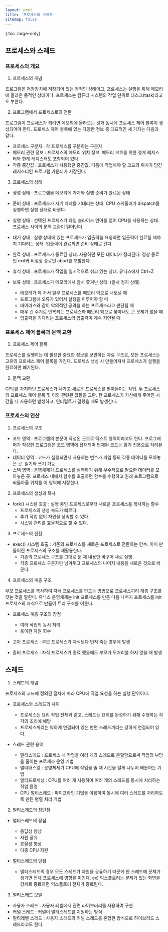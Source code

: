 ```yaml
---
layout: post
title: '프로세스와 스레드'
sitemap: false
---
```


{:toc .large-only}

## 프로세스와 스레드

### 프로세스의 개요

1. 프로세스의 개념

프로그램은 저장장치에 저장되어 있는 정적인 상태이고, 프로세스는 실행을 위해 메모리에 올라온 동적인 상태이다.
프로세스는 컴퓨터 시스템의 작업 단위로 태스크(task)라고도 부른다.

2. 프로그램에서 프로세스로의 전환

프로그램이 프로세스가 되려면 메모리에 올라오는 것과 동시에 프로세스 제어 블록이 생성되어야 한다.
프로세스 제어 블록에 있는 다양한 정보 중 대표적인 세 가지는 다음과 같다.

- 프로세스 구분자 : 각 프로세스를 구분하는 구분자
- 메모리 관련 정보 : 프로세스의 메모리 위치 정보. 메모리 보호를 위한 경게 레지스터와 한계 레지스터도 포함되어 있다.
- 각종 중간값 : 프로세스가 사용했던 중간값. 다음에 작업해야 할 코드의 위치가 담긴 레지스터인 프로그램 카운터가 저장된다.

3. 프로세스의 상태

- 생성 상태 : 프로그램을 메모리에 가져와 실행 준비가 완료된 상태
- 준비 상태 : 프로세스가 자기 차례를 기대리는 상태. CPU 스케줄러가 dispatch를 실행하면 실행 상태로 바뀐다.
- 실행 상태 : 선택된 프로세스가 타임 슬라이스 언어를 얻어 CPU를 사용하는 상태. 프로세스 사이의 문맥 교환이 일어난다.
- 대기 상태 : 실행 상태에 있는 프로세스가 입출력을 요청하면 입출력이 완료될 때까지 기다리는 상태. 입출력이 완료되면 준비 상태로 간다.
- 완료 상태 : 프로세스가 종료된 상태. 사용하던 모든 데이터가 정리된다. 정상 종료인 exit와 비정상 종료인 abort를 포함한다.

- 휴식 상태 : 프로세스가 작업을 일시적으로 쉬고 있는 상태. 유닉스에서 Ctrl+Z
- 보류 상태 : 프로세스가 메모리에서 잠시 쫓겨난 상태. (일시 정지 상태)
    - 메모리가 꽉 차서 일부 프로세스를 메모리 밖으로 내보낼 때
    - 프로그램에 오류가 있어서 실행을 미루어야 할 때
    - 바이러스와 같이 악의적인 공격을 하는 프로세스라고 판단될 때
    - 매우 긴 주기로 반복되는 프로세스라 메모리 밖으로 쫓아내도 큰 문제가 없을 때
    - 입출력을 기다리는 프로세스의 입출력이 계속 지연될 때

### 프로세스 제어 블록과 문맥 교환

1. 프로세스 제어 블록

프로세스를 실행하는 데 필요한 중요한 정보를 보관하는 자료 구조로, 모든 프로세스는 고유의 프로세스 제어 블록을 가진다.
프로세스 생성 시 만들어져서 프로세스가 실행을 완료하면 폐기된다.

2. 문맥 교환

CPU를 차지하던 프로세스가 나가고 새로운 프로세스를 받아들이는 작업.
두 프로세스의 프로세스 제어 블록 및 이와 관련된 값들을 교환.
한 프로세스가 자신에게 주어진 시간을 다 사용하면 발생하고, 인터럽트가 걸렸을 때도 발생한다.

### 프로세스의 연산

1. 프로세스의 구조

- 코드 영역 : 프로그램의 본문이 작성된 곳으로 텍스트 영역이라고도 한다.
프로그래머가 작성한 프로그램은 코드 영역에 탑재되며 탑재된 코드는 읽기 전용으로 처리된다.
- 데이터 영역 : 코드가 실행되면서 사용하는 변수가 파일 등의 각종 데이터를 모아놓은 곳. 읽기와 쓰기 가능
- 스택 영역 : 운영체제가 프로세스를 실행하기 위해 부수적으로 필요한 데이터를 모아놓은 곳.
프로세스 내에서 함수를 호출하면 함수를 수행하고 원래 프로그램으로 되돌아올 위치를 이 영역에 저장한다.

2. 프로세스의 생성과 복사

- fork() 시스템 호출 : 실행 중인 프로세스로부터 새로운 프로세스를 복사하는 함수
    - 프로세스의 생성 속도가 빠르다.
    - 추가 작업 없이 자원을 상속할 수 있다.
    - 시스템 관리를 효율적으로 할 수 있다.

3. 프로세스의 전환

- exec() 시스템 호출 : 기존의 프로세스를 새로운 프로세스로 전환하는 함수. 이미 만들어진 프로세스의 구조를 재활용한다.
    - 기존의 프로세스 구조를 그대로 둔 채 내용만 바꾸어 새로 실행
    - 각종 프로세스 구분자만 남겨두고 프로세스의 나머지 내용을 새로운 것으로 바꾼다.

4. 프로세스의 계층 구조

부모 프로세스를 복사하여 자식 프로세스를 만드는 방법으로 프로세스끼리 계층 구조를 갖는 것을 말한다.
유닉스 운영체제는 init 프로세스를 만든 다음 나머지 프로세스를 init 프로세스의 자식으로 만들어 트리 구조를 이룬다.

- 프로세스 계층 구조의 장점
    - 여러 작업의 동시 처리
    - 용이한 자원 회수

- 고아 프로세스 : 부모 프로세스가 자식보다 먼저 죽는 경우에 발생
- 좀비 프로세스 : 자식 프로세스가 종료 했음에도 부모가 뒤처리를 하지 않을 때 발생

## 스레드

1. 스레드의 개념

프로세스의 코드에 정의된 절차에 따라 CPU에 작업 요청을 하는 실행 단위이다.

- 프로세스와 스레드의 차이
    - 프로세스는 요리 작업 전체와 같고, 스레드는 요리를 완성하기 위해 수행하는 각각의 조리에 해당
    - 프로세스끼리는 약하게 연결되어 있는 반면 스레드끼리는 강하게 연결되어 있다.

- 스레드 관련 용어
    - 멀티스레드 : 프로세스 내 작업을 여러 개의 스레드로 분할함으로써 작업의 부담을 줄이는 프로세스 운영 기법
    - 멀티태스킹 : 운영체제가 CPU에 작업을 줄 때 시간을 잘게 나누어 배분하는 기법
    - 멀티프로세싱 : CPU를 여러 개 사용하여 여러 개의 스레드를 동시에 처리하는 작업 환경
    - CPU 멀티스레드 : 파이프라인 기법을 이용하여 동시에 여러 스레드를 처리하도록 만든 병렬 처리 기법

2. 멀티스레드의 장단점

- 멀티스레드의 장점
    - 응답성 향상
    - 자원 공유
    - 효율성 향상
    - 다중 CPU 지원

- 멀티스레드의 단점
    - 멀티스레드의 경우 모든 스레드가 자원을 공유하기 때문에 한 스레드에 문제가 생기면 전체 프로세스에 영향을 미친다. ex) 익스플로러는 문제가 있는 화면을 강제로 종료하면 익스플로러 전체가 종료된다.

3. 멀티스레드 모델

- 사용자 스레드 : 사용자 레벨에서 관련 라이브러리를 사용하여 구현
- 커널 스레드 : 커널이 멀티스레드를 지원하는 방식
- 멀티레벨 스레드 : 사용자 스레드와 커널 스레드를 혼합한 방식으로 하이브리드 스레드라고도 한다.
